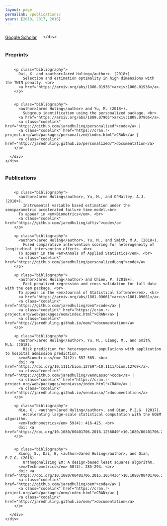 ```yaml
---
layout: page
permalink: /publications/
years: [2018, 2017, 2016]
---
```


<div class="pt-3">
  <div class="container-fluid">
    <div class="row">
      <div class="twelve columns">
        <p align="left" class = "buttonleft">
          <a href="https://scholar.google.com/citations?user=2-MWWU4AAAAJ&hl=en" class="button">Google Scholar</a>
        </p>

    </div>
</div></div></div>


<h3 class="year">Preprints</h3>


<div class="pt-3">
  <div class="container-fluid">
    <div class="row">
      <div class="twelve columns">
      
        <p class="bibliography">
          Dai, X. and <author>Jared Huling</author>. (2018+).
            Selection and estimation optimality in high dimensions with the TWIN penalty. <br>
          <a href="https://arxiv.org/abs/1806.01936">arxiv:1806.01936</a>.
        </p>
        
        
        <p class="bibliography">
          <author>Jared Huling</author> and Yu, M. (2018+).
            Subgroup identification using the personalized package. <br>
          <a href="https://arxiv.org/abs/1809.07905">arxiv:1809.07905</a>.
          <a class="codelink" href="https://github.com/jaredhuling/personalized">code</a> |
          <a class="codelink" href="https://cran.r-project.org/web/packages/personalized/index.html">CRAN</a> |
          <a class="codelink" href="http://jaredhuling.github.io/personalized/">documentation</a>
        </p>
        
      </div>
    </div>
  </div>
</div>



<h3 class="year">Publications</h3>

<div class="pt-3">
  <div class="container-fluid">
    <div class="row">
      <div class="twelve columns">
      
        <p class="bibliography">
          <author>Jared Huling</author>, Yu, M., and O'Malley, A.J. (2018+).
            Instrumental variable based estimation under the semiparametric accelerated failure time model.<br>
          To appear in <em>Biometrics</em>. <br>
          <a class="codelink" href="https://github.com/jaredhuling/aftiv">code</a>
        </p>
        
        <p class="bibliography">
          <author>Jared Huling</author>, Yu, M., and Smith, M.A. (2018+).
            Fused comparative intervention scoring for heterogeneity of longitudinal intervention effects. <br>
          To appear in the <em>Annals of Applied Statistics</em>. <br>
          <a class="codelink" href="https://github.com/jaredhuling/personalizedLong">code</a>
        </p>
      
        <p class="bibliography">
          <author>Jared Huling</author> and Chien, P. (2018+).
            Fast penalized regression and cross validation for tall data with the oem package. <br>
          To appear in the <em>Journal of Statistical Software</em>. <br>
          <a href="https://arxiv.org/abs/1801.09661">arxiv:1801.09661</a>. 
          <a class="codelink" href="https://github.com/jaredhuling/oem">code</a> |
          <a class="codelink" href="https://cran.r-project.org/web/packages/oem/index.html">CRAN</a> |
          <a class="codelink" href="http://jaredhuling.github.io/oem/">documentation</a>
        </p>
      
        <p class="bibliography">
          <author>Jared Huling</author>, Yu, M., Liang, M., and Smith, M.A. (2018).
            Risk prediction for heterogeneous populations with application to hospital admission prediction.
          <em>Biometrics</em> 74(2): 557-565. <br>
          doi: <a href="https://doi.org/10.1111/biom.12769">10.1111/biom.12769</a>.
          <a class="codelink" href="https://github.com/jaredhuling/vennLasso">code</a> |
          <a class="codelink" href="https://cran.r-project.org/web/packages/vennLasso/index.html">CRAN</a> |
          <a class="codelink" href="http://jaredhuling.github.io/vennLasso/">documentation</a>
        </p>
      
        <p class="bibliography">
          Nie, X., <author>Jared Huling</author>, and Qian, P.Z.G. (2017).
            Accelerating large-scale statistical computation with the GOEM algorithm.
          <em>Technometrics</em> 59(4): 416-425. <br>
          doi: <a href="https://doi.org/10.1080/00401706.2016.1256840">10.1080/00401706.2016.1256840</a>.
        </p>
        
        
        <p class="bibliography">
          Xiong, S., Dai, B, <author>Jared Huling</author>, and Qian, P.Z.G. (2016).
            Orthogonalizing EM: A design-based least squares algorithm.
          <em>Technometrics</em> 58(3): 285-293. <br>
          doi: <a href="https://doi.org/10.1080/00401706.2015.1054436">10.1080/00401706.2015.1054436</a>.
          <a class="codelink" href="https://github.com/jaredhuling/oem">code</a> |
          <a class="codelink" href="https://cran.r-project.org/web/packages/oem/index.html">CRAN</a> |
          <a class="codelink" href="http://jaredhuling.github.io/oem/">documentation</a>
        </p>
        
      </div>
    </div>
  </div>
</div>

